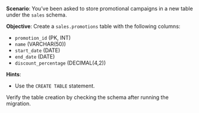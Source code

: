**Scenario**:
You’ve been asked to store promotional campaigns in a new table under the `sales` schema.

**Objective**:
Create a `sales.promotions` table with the following columns:
- `promotion_id` (PK, INT)
- `name` (VARCHAR(50))
- `start_date` (DATE)
- `end_date` (DATE)
- `discount_percentage` (DECIMAL(4,2))

**Hints**:
- Use the `CREATE TABLE` statement.

Verify the table creation by checking the schema after running the migration.
